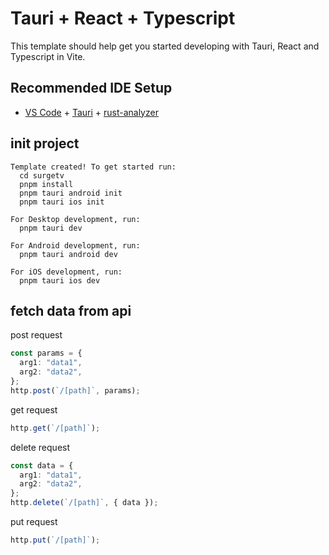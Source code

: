 # Tauri + React + Typescript

This template should help get you started developing with Tauri, React and Typescript in Vite.

## Recommended IDE Setup

- [VS Code](https://code.visualstudio.com/) + [Tauri](https://marketplace.visualstudio.com/items?itemName=tauri-apps.tauri-vscode) + [rust-analyzer](https://marketplace.visualstudio.com/items?itemName=rust-lang.rust-analyzer)

## init project

```
Template created! To get started run:
  cd surgetv
  pnpm install
  pnpm tauri android init
  pnpm tauri ios init

For Desktop development, run:
  pnpm tauri dev

For Android development, run:
  pnpm tauri android dev

For iOS development, run:
  pnpm tauri ios dev
```

## fetch data from api

post request

```typescript
const params = {
  arg1: "data1",
  arg2: "data2",
};
http.post(`/[path]`, params);
```

get request

```typescript
http.get(`/[path]`);
```

delete request

```typescript
const data = {
  arg1: "data1",
  arg2: "data2",
};
http.delete(`/[path]`, { data });
```

put request

```typescript
http.put(`/[path]`);
```
